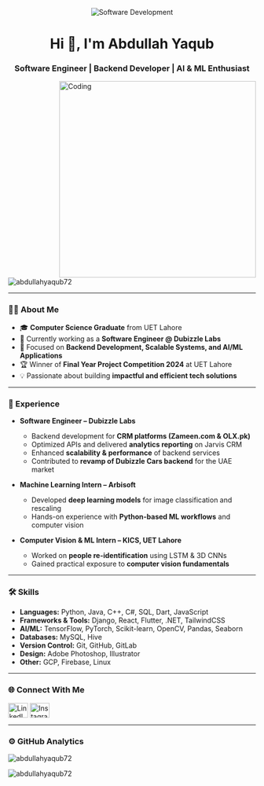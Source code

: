 <p align="center">
  <img src="https://adccacademy.com/assets/images/services/software-development-new.gif" alt="Software Development" />
</p>

<h1 align="center">Hi 👋, I'm Abdullah Yaqub</h1>
<h3 align="center">Software Engineer | Backend Developer | AI & ML Enthusiast</h3>

<img align="right" alt="Coding" width="400" src="https://camo.githubusercontent.com/8bf6f6d78abc81fcf9c49f10649423e73ea44bc248e83aaae8759d401c829a84/68747470733a2f2f70687973696373677572756b756c2e66696c65732e776f726470726573732e636f6d2f323031392f30322f6368617261637465722d312e676966">

<p align="left"> <img src="https://komarev.com/ghpvc/?username=abdullahyaqub72&label=Profile%20views&color=0e75b6&style=flat" alt="abdullahyaqub72" /> </p>

---

### 👨‍💻 About Me
- 🎓 **Computer Science Graduate** from UET Lahore  
- 💼 Currently working as a **Software Engineer @ Dubizzle Labs**  
- 🔭 Focused on **Backend Development, Scalable Systems, and AI/ML Applications**  
- 🏆 Winner of **Final Year Project Competition 2024** at UET Lahore  
- 💡 Passionate about building **impactful and efficient tech solutions**  

---

### 💼 Experience
- **Software Engineer – Dubizzle Labs**  
  - Backend development for **CRM platforms (Zameen.com & OLX.pk)**  
  - Optimized APIs and delivered **analytics reporting** on Jarvis CRM  
  - Enhanced **scalability & performance** of backend services  
  - Contributed to **revamp of Dubizzle Cars backend** for the UAE market  

- **Machine Learning Intern – Arbisoft**  
  - Developed **deep learning models** for image classification and rescaling  
  - Hands-on experience with **Python-based ML workflows** and computer vision  

- **Computer Vision & ML Intern – KICS, UET Lahore**  
  - Worked on **people re-identification** using LSTM & 3D CNNs  
  - Gained practical exposure to **computer vision fundamentals**  

---

### 🛠️ Skills
- **Languages:** Python, Java, C++, C#, SQL, Dart, JavaScript  
- **Frameworks & Tools:** Django, React, Flutter, .NET, TailwindCSS  
- **AI/ML:** TensorFlow, PyTorch, Scikit-learn, OpenCV, Pandas, Seaborn  
- **Databases:** MySQL, Hive  
- **Version Control:** Git, GitHub, GitLab  
- **Design:** Adobe Photoshop, Illustrator  
- **Other:** GCP, Firebase, Linux  

---

### 🌐 Connect With Me
<p align="left">
<a href="https://www.linkedin.com/in/abdullah-yaqub-385b8121a/" target="blank"><img align="center" src="https://raw.githubusercontent.com/rahuldkjain/github-profile-readme-generator/master/src/images/icons/Social/linked-in-alt.svg" alt="LinkedIn" height="30" width="40" /></a>
<a href="https://www.instagram.com/abdullahyaqub55/" target="blank"><img align="center" src="https://raw.githubusercontent.com/rahuldkjain/github-profile-readme-generator/master/src/images/icons/Social/instagram.svg" alt="Instagram" height="30" width="40" /></a>
</p>

---

### ⚙️ GitHub Analytics
<p><img align="center" src="https://github-readme-stats.vercel.app/api/top-langs?username=abdullahyaqub72&show_icons=true&locale=en&layout=compact" alt="abdullahyaqub72" /></p>

<p><img align="center" src="https://github-readme-streak-stats.herokuapp.com/?user=abdullahyaqub72&" alt="abdullahyaqub72" /></p>
